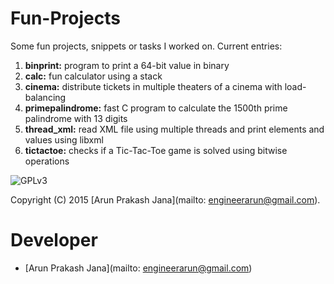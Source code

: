 # Fun-Projects

Some fun projects, snippets or tasks I worked on.
Current entries:

1. **binprint:** program to print a 64-bit value in binary
2. **calc:** fun calculator using a stack
3. **cinema:** distribute tickets in multiple theaters of a cinema with load-balancing
4. **primepalindrome:** fast C program to calculate the 1500th prime palindrome with 13 digits
5. **thread_xml:** read XML file using multiple threads and print elements and values using libxml
6. **tictactoe:** checks if a Tic-Tac-Toe game is solved using bitwise operations

![GPLv3](https://upload.wikimedia.org/wikipedia/commons/thumb/9/93/GPLv3_Logo.svg/200px-GPLv3_Logo.svg.png)

Copyright (C) 2015 [Arun Prakash Jana](mailto: engineerarun@gmail.com).

# Developer
- [Arun Prakash Jana](mailto: engineerarun@gmail.com)
